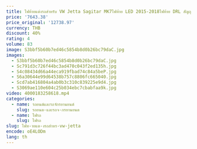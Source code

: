 ```yaml
---
title: ไฟท้ายแต่งรถสำหรับ VW Jetta Sagitar MK7ไฟท้าย LED 2015-2018ไฟท้าย DRL สัญญาณเลี้ยวด้านหลังอุปกรณ์เสริมยานยนต์
price: '7643.38'
price_original: '12738.97'
currency: THB
discount: 40%
rating: 4
volume: 83
image: S3bbf5b60b7ed46c5854b8d0b26bc79daC.jpg
images:
  - S3bbf5b60b7ed46c5854b8d0b26bc79daC.jpg
  - Sc791d3c726f44bc3ad470c043f2ed135h.jpg
  - S4c08434d66a44eca919fbad74c84a5beP.jpg
  - S6a30644e99d64538b757c8806fc665040.jpg
  - Scd7ab416804a4ab0b3c310c839225e9d4.jpg
  - S3069ae110e604c25b034ebc7cbabfaa9k.jpg
video: 4000183258618.mp4
categories:
  - name: รถยนต์และรถจักรยานยนต์
    slug: รถยนต-และรถจ-กรยานยนต
  - name: ไฟรถ
    slug: ไฟรถ
slug: ไฟท-ายแต-งรถสำหร-vw-jetta
encode: oE4LODm
lang: th
---
```

  